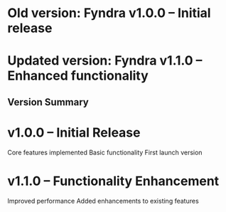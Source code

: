 # Old version: Fyndra v1.0.0 – Initial release

# Updated version: Fyndra v1.1.0 – Enhanced functionality

## Version Summary

# v1.0.0 – Initial Release
Core features implemented
Basic functionality
First launch version

# v1.1.0 – Functionality Enhancement
Improved performance
Added enhancements to existing features